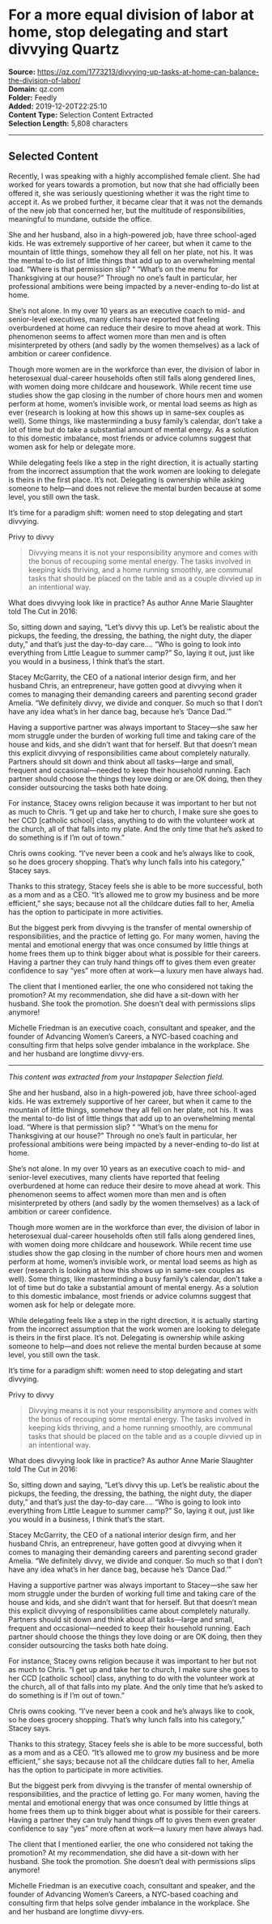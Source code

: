 # For a more equal division of labor at home, stop delegating and start divvying Quartz

**Source:** https://qz.com/1773213/divvying-up-tasks-at-home-can-balance-the-division-of-labor/  
**Domain:** qz.com  
**Folder:** Feedly  
**Added:** 2019-12-20T22:25:10  
**Content Type:** Selection Content Extracted  
**Selection Length:** 5,808 characters  


---

## Selected Content

Recently, I was speaking with a highly accomplished female client. She had worked for years towards a promotion, but now that she had officially been offered it, she was seriously questioning whether it was the right time to accept it. As we probed further, it became clear that it was not the demands of the new job that concerned her, but the multitude of responsibilities, meaningful to mundane, outside the office.

She and her husband, also in a high-powered job, have three school-aged kids. He was extremely supportive of her career, but when it came to the mountain of little things, somehow they all fell on her plate, not his. It was the mental to-do list of little things that add up to an overwhelming mental load. “Where is that permission slip? “ “What’s on the menu for Thanksgiving at our house?” Through no one’s fault in particular, her professional ambitions were being impacted by a never-ending to-do list at home.

She’s not alone. In my over 10 years as an executive coach to mid- and senior-level executives, many clients have reported that feeling overburdened at home can reduce their desire to move ahead at work. This phenomenon seems to affect women more than men and is often misinterpreted by others (and sadly by the women themselves) as a lack of ambition or career confidence.

Though more women are in the workforce than ever, the division of labor in heterosexual dual-career households often still falls along gendered lines, with women doing more childcare and housework. While recent time use studies show the gap closing in the number of chore hours men and women perform at home, women’s invisible work, or mental load seems as high as ever (research is looking at how this shows up in same-sex couples as well). Some things, like masterminding a busy family’s calendar, don’t take a lot of time but do take a substantial amount of mental energy. As a solution to this domestic imbalance, most friends or advice columns suggest that women ask for help or delegate more.

While delegating feels like a step in the right direction, it is actually starting from the incorrect assumption that the work women are looking to delegate is theirs in the first place. It’s not. Delegating is ownership while asking someone to help—and does not relieve the mental burden because at some level, you still own the task.

It’s time for a paradigm shift: women need to stop delegating and start divvying.

Privy to divvy

>Divvying means it is not your responsibility anymore and comes with the bonus of recouping some mental energy. The tasks involved in keeping kids thriving, and a home running smoothly, are communal tasks that should be placed on the table and as a couple divvied up in an intentional way.

What does divvying look like in practice? As author Anne Marie Slaughter told The Cut in 2016:

So, sitting down and saying, “Let’s divvy this up. Let’s be realistic about the pickups, the feeding, the dressing, the bathing, the night duty, the diaper duty,” and that’s just the day-to-day care…. “Who is going to look into everything from Little League to summer camp?” So, laying it out, just like you would in a business, I think that’s the start.

Stacey McGarrity, the CEO of a national interior design firm, and her husband Chris, an entrepreneur, have gotten good at divvying when it comes to managing their demanding careers and parenting second grader Amelia. “We definitely divvy, we divide and conquer. So much so that I don’t have any idea what’s in her dance bag, because he’s ‘Dance Dad.’”

Having a supportive partner was always important to Stacey—she saw her mom struggle under the burden of working full time and taking care of the house and kids, and she didn’t want that for herself. But that doesn’t mean this explicit divvying of responsibilities came about completely naturally. Partners should sit down and think about all tasks—large and small, frequent and occasional—needed to keep their household running. Each partner should choose the things they love doing or are OK doing, then they consider outsourcing the tasks both hate doing.

For instance, Stacey owns religion because it was important to her but not as much to Chris. “I get up and take her to church, I make sure she goes to her CCD [catholic school] class, anything to do with the volunteer work at the church, all of that falls into my plate. And the only time that he’s asked to do something is if I’m out of town.”

Chris owns cooking. “I’ve never been a cook and he’s always like to cook, so he does grocery shopping. That’s why lunch falls into his category,” Stacey says.

Thanks to this strategy, Stacey feels she is able to be more successful, both as a mom and as a CEO. “It’s allowed me to grow my business and be more efficient,” she says; because not all the childcare duties fall to her, Amelia has the option to participate in more activities.

But the biggest perk from divvying is the transfer of mental ownership of responsibilities, and the practice of letting go. For many women, having the mental and emotional energy that was once consumed by little things at home frees them up to think bigger about what is possible for their careers. Having a partner they can truly hand things off to gives them even greater confidence to say “yes” more often at work—a luxury men have always had.

The client that I mentioned earlier, the one who considered not taking the promotion? At my recommendation, she did have a sit-down with her husband. She took the promotion. She doesn’t deal with permissions slips anymore!

Michelle Friedman is an executive coach, consultant and speaker, and the founder of Advancing Women’s Careers, a NYC-based coaching and consulting firm that helps solve gender imbalance in the workplace. She and her husband are longtime divvy-ers.

---

*This content was extracted from your Instapaper Selection field.*

She and her husband, also in a high-powered job, have three school-aged kids. He was extremely supportive of her career, but when it came to the mountain of little things, somehow they all fell on her plate, not his. It was the mental to-do list of little things that add up to an overwhelming mental load. “Where is that permission slip? “ “What’s on the menu for Thanksgiving at our house?” Through no one’s fault in particular, her professional ambitions were being impacted by a never-ending to-do list at home.

She’s not alone. In my over 10 years as an executive coach to mid- and senior-level executives, many clients have reported that feeling overburdened at home can reduce their desire to move ahead at work. This phenomenon seems to affect women more than men and is often misinterpreted by others (and sadly by the women themselves) as a lack of ambition or career confidence.

Though more women are in the workforce than ever, the division of labor in heterosexual dual-career households often still falls along gendered lines, with women doing more childcare and housework. While recent time use studies show the gap closing in the number of chore hours men and women perform at home, women’s invisible work, or mental load seems as high as ever (research is looking at how this shows up in same-sex couples as well). Some things, like masterminding a busy family’s calendar, don’t take a lot of time but do take a substantial amount of mental energy. As a solution to this domestic imbalance, most friends or advice columns suggest that women ask for help or delegate more.

While delegating feels like a step in the right direction, it is actually starting from the incorrect assumption that the work women are looking to delegate is theirs in the first place. It’s not. Delegating is ownership while asking someone to help—and does not relieve the mental burden because at some level, you still own the task.

It’s time for a paradigm shift: women need to stop delegating and start divvying.

Privy to divvy

>Divvying means it is not your responsibility anymore and comes with the bonus of recouping some mental energy. The tasks involved in keeping kids thriving, and a home running smoothly, are communal tasks that should be placed on the table and as a couple divvied up in an intentional way.

What does divvying look like in practice? As author Anne Marie Slaughter told The Cut in 2016:

So, sitting down and saying, “Let’s divvy this up. Let’s be realistic about the pickups, the feeding, the dressing, the bathing, the night duty, the diaper duty,” and that’s just the day-to-day care…. “Who is going to look into everything from Little League to summer camp?” So, laying it out, just like you would in a business, I think that’s the start.

Stacey McGarrity, the CEO of a national interior design firm, and her husband Chris, an entrepreneur, have gotten good at divvying when it comes to managing their demanding careers and parenting second grader Amelia. “We definitely divvy, we divide and conquer. So much so that I don’t have any idea what’s in her dance bag, because he’s ‘Dance Dad.’”

Having a supportive partner was always important to Stacey—she saw her mom struggle under the burden of working full time and taking care of the house and kids, and she didn’t want that for herself. But that doesn’t mean this explicit divvying of responsibilities came about completely naturally. Partners should sit down and think about all tasks—large and small, frequent and occasional—needed to keep their household running. Each partner should choose the things they love doing or are OK doing, then they consider outsourcing the tasks both hate doing.

For instance, Stacey owns religion because it was important to her but not as much to Chris. “I get up and take her to church, I make sure she goes to her CCD [catholic school] class, anything to do with the volunteer work at the church, all of that falls into my plate. And the only time that he’s asked to do something is if I’m out of town.”

Chris owns cooking. “I’ve never been a cook and he’s always like to cook, so he does grocery shopping. That’s why lunch falls into his category,” Stacey says.

Thanks to this strategy, Stacey feels she is able to be more successful, both as a mom and as a CEO. “It’s allowed me to grow my business and be more efficient,” she says; because not all the childcare duties fall to her, Amelia has the option to participate in more activities.

But the biggest perk from divvying is the transfer of mental ownership of responsibilities, and the practice of letting go. For many women, having the mental and emotional energy that was once consumed by little things at home frees them up to think bigger about what is possible for their careers. Having a partner they can truly hand things off to gives them even greater confidence to say “yes” more often at work—a luxury men have always had.

The client that I mentioned earlier, the one who considered not taking the promotion? At my recommendation, she did have a sit-down with her husband. She took the promotion. She doesn’t deal with permissions slips anymore!

Michelle Friedman is an executive coach, consultant and speaker, and the founder of Advancing Women’s Careers, a NYC-based coaching and consulting firm that helps solve gender imbalance in the workplace. She and her husband are longtime divvy-ers.
